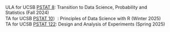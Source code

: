 ULA for UCSB [PSTAT 8](https://catalog.ucsb.edu/courses/PSTAT%208): Transition to Data Science, Probability and Statistics (Fall 2024)\
TA for UCSB [PSTAT 10](https://catalog.ucsb.edu/courses/PSTAT%201)）: Principles of Data Science with R (Winter 2025)\
TA for UCSB [PSTAT 122](https://catalog.ucsb.edu/courses/PSTAT%20122): Design and Analysis of Experiments (Spring 2025)

